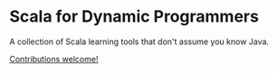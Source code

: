 # Scala for Dynamic Programmers

A collection of Scala learning tools that don't assume you know Java.

[Contributions welcome!](http://kbroman.org/github_tutorial/pages/fork.html)